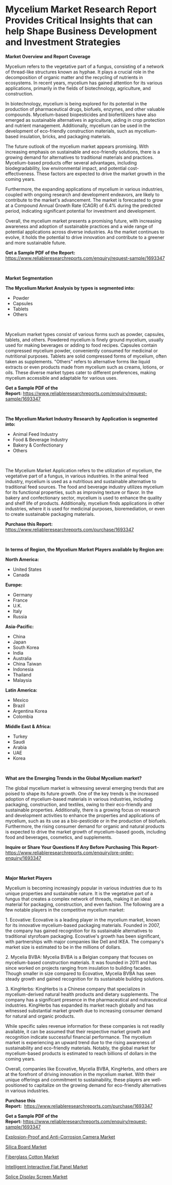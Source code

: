 <p><h1>Mycelium Market Research Report Provides Critical Insights that can help Shape Business Development and Investment Strategies</h1></p><p><strong>Market Overview and Report Coverage</strong></p>
<p><p>Mycelium refers to the vegetative part of a fungus, consisting of a network of thread-like structures known as hyphae. It plays a crucial role in the decomposition of organic matter and the recycling of nutrients in ecosystems. In recent years, mycelium has gained attention for its various applications, primarily in the fields of biotechnology, agriculture, and construction.</p><p>In biotechnology, mycelium is being explored for its potential in the production of pharmaceutical drugs, biofuels, enzymes, and other valuable compounds. Mycelium-based biopesticides and biofertilizers have also emerged as sustainable alternatives in agriculture, aiding in crop protection and nutrient management. Additionally, mycelium can be used in the development of eco-friendly construction materials, such as mycelium-based insulation, bricks, and packaging materials.</p><p>The future outlook of the mycelium market appears promising. With increasing emphasis on sustainable and eco-friendly solutions, there is a growing demand for alternatives to traditional materials and practices. Mycelium-based products offer several advantages, including biodegradability, low environmental impact, and potential cost-effectiveness. These factors are expected to drive the market growth in the coming years.</p><p>Furthermore, the expanding applications of mycelium in various industries, coupled with ongoing research and development endeavors, are likely to contribute to the market's advancement. The market is forecasted to grow at a Compound Annual Growth Rate (CAGR) of 6.4% during the predicted period, indicating significant potential for investment and development.</p><p>Overall, the mycelium market presents a promising future, with increasing awareness and adoption of sustainable practices and a wide range of potential applications across diverse industries. As the market continues to evolve, it holds the potential to drive innovation and contribute to a greener and more sustainable future.</p></p>
<p><strong>Get a Sample PDF of the Report:</strong> <a href="https://www.reliableresearchreports.com/enquiry/request-sample/1693347">https://www.reliableresearchreports.com/enquiry/request-sample/1693347</a></p>
<p>&nbsp;</p>
<p><strong>Market Segmentation</strong></p>
<p><strong>The Mycelium Market Analysis by types is segmented into:</strong></p>
<p><ul><li>Powder</li><li>Capsules</li><li>Tablets</li><li>Others</li></ul></p>
<p>&nbsp;</p>
<p><p>Mycelium market types consist of various forms such as powder, capsules, tablets, and others. Powdered mycelium is finely ground mycelium, usually used for making beverages or adding to food recipes. Capsules contain compressed mycelium powder, conveniently consumed for medicinal or nutritional purposes. Tablets are solid compressed forms of mycelium, often taken as supplements. "Others" refers to alternative forms like liquid extracts or even products made from mycelium such as creams, lotions, or oils. These diverse market types cater to different preferences, making mycelium accessible and adaptable for various uses.</p></p>
<p><strong>Get a Sample PDF of the Report:</strong>&nbsp;<a href="https://www.reliableresearchreports.com/enquiry/request-sample/1693347">https://www.reliableresearchreports.com/enquiry/request-sample/1693347</a></p>
<p>&nbsp;</p>
<p><strong>The Mycelium Market Industry Research by Application is segmented into:</strong></p>
<p><ul><li>Animal Feed Industry</li><li>Food & Beverage Industry</li><li>Bakery & Confectionary</li><li>Others</li></ul></p>
<p>&nbsp;</p>
<p><p>The Mycelium Market Application refers to the utilization of mycelium, the vegetative part of a fungus, in various industries. In the animal feed industry, mycelium is used as a nutritious and sustainable alternative to traditional feed sources. The food and beverage industry utilizes mycelium for its functional properties, such as improving texture or flavor. In the bakery and confectionary sector, mycelium is used to enhance the quality and shelf life of products. Additionally, mycelium finds applications in other industries, where it is used for medicinal purposes, bioremediation, or even to create sustainable packaging materials.</p></p>
<p><strong>Purchase this Report:</strong>&nbsp; <a href="https://www.reliableresearchreports.com/purchase/1693347">https://www.reliableresearchreports.com/purchase/1693347</a></p>
<p>&nbsp;</p>
<p><strong>In terms of Region, the Mycelium Market Players available by Region are:</strong></p>
<p>
    <p> <strong> North America: </strong>
        <ul>
            <li>United States</li>
            <li>Canada</li>
        </ul>
        </p> 
    <p> <strong> Europe: </strong>
        <ul>
            <li>Germany</li>
            <li>France</li>
            <li>U.K.</li>
            <li>Italy</li>
            <li>Russia</li>
        </ul>
        </p> 
    <p> <strong> Asia-Pacific: </strong>
        <ul>
            <li>China</li>
            <li>Japan</li>
            <li>South Korea</li>
            <li>India</li>
            <li>Australia</li>
            <li>China Taiwan</li>
            <li>Indonesia</li>
            <li>Thailand</li>
            <li>Malaysia</li>
        </ul>
        </p> 
    <p> <strong> Latin America: </strong>
        <ul>
            <li>Mexico</li>
            <li>Brazil</li>
            <li>Argentina Korea</li>
            <li>Colombia</li>
        </ul>
        </p> 
    <p> <strong> Middle East & Africa: </strong>
        <ul>
            <li>Turkey</li>
            <li>Saudi</li>
            <li>Arabia</li>
            <li>UAE</li>
            <li>Korea</li>
        </ul>
    </p>
    </p>
<p>&nbsp;</p>
<p><strong>What are the Emerging Trends in the Global Mycelium market?</strong></p>
<p><p>The global mycelium market is witnessing several emerging trends that are poised to shape its future growth. One of the key trends is the increased adoption of mycelium-based materials in various industries, including packaging, construction, and textiles, owing to their eco-friendly and sustainable properties. Additionally, there is a growing focus on research and development activities to enhance the properties and applications of mycelium, such as its use as a bio-pesticide or in the production of biofuels. Furthermore, the rising consumer demand for organic and natural products is expected to drive the market growth of mycelium-based goods, including food and beverages, cosmetics, and supplements.</p></p>
<p><strong>Inquire or Share Your Questions If Any Before Purchasing This Report</strong>- <a href="https://www.reliableresearchreports.com/enquiry/pre-order-enquiry/1693347">https://www.reliableresearchreports.com/enquiry/pre-order-enquiry/1693347</a></p>
<p>&nbsp;</p>
<p><strong>Major Market Players</strong></p>
<p><p>Mycelium is becoming increasingly popular in various industries due to its unique properties and sustainable nature. It is the vegetative part of a fungus that creates a complex network of threads, making it an ideal material for packaging, construction, and even fashion. The following are a few notable players in the competitive mycelium market:</p><p>1. Ecovative: Ecovative is a leading player in the mycelium market, known for its innovative mycelium-based packaging materials. Founded in 2007, the company has gained recognition for its sustainable alternatives to traditional styrofoam packaging. Ecovative's growth has been significant, with partnerships with major companies like Dell and IKEA. The company's market size is estimated to be in the millions of dollars.</p><p>2. Mycelia BVBA: Mycelia BVBA is a Belgian company that focuses on mycelium-based construction materials. It was founded in 2011 and has since worked on projects ranging from insulation to building facades. Though smaller in size compared to Ecovative, Mycelia BVBA has seen steady growth and gained recognition for its sustainable building solutions.</p><p>3. KingHerbs: KingHerbs is a Chinese company that specializes in mycelium-derived natural health products and dietary supplements. The company has a significant presence in the pharmaceutical and nutraceutical industries. KingHerbs has expanded its market reach globally and has witnessed substantial market growth due to increasing consumer demand for natural and organic products.</p><p>While specific sales revenue information for these companies is not readily available, it can be assumed that their respective market growth and recognition indicate successful financial performance. The mycelium market is experiencing an upward trend due to the rising awareness of sustainability and eco-friendly materials. Notably, the global market for mycelium-based products is estimated to reach billions of dollars in the coming years.</p><p>Overall, companies like Ecovative, Mycelia BVBA, KingHerbs, and others are at the forefront of driving innovation in the mycelium market. With their unique offerings and commitment to sustainability, these players are well-positioned to capitalize on the growing demand for eco-friendly alternatives in various industries.</p></p>
<p><strong>Purchase this Report:</strong>&nbsp;&nbsp;<a href="https://www.reliableresearchreports.com/purchase/1693347">https://www.reliableresearchreports.com/purchase/1693347</a></p>
<p></p>
<p><strong>Get a Sample PDF of the Report:</strong>&nbsp;<a href="https://www.reliableresearchreports.com/enquiry/request-sample/1693347">https://www.reliableresearchreports.com/enquiry/request-sample/1693347</a></p>
<p><p><a href="https://medium.com/@sake.use.loan/explosion-proof-and-anti-corrosion-camera-market-report-reveals-the-latest-trends-and-growth-c9571615fe33">Explosion-Proof and Anti-Corrosion Camera Market</a></p><p><a href="https://github.com/gshchiplitsov/Market-Research-Report-List-1/blob/main/silica-board-market.md">Silica Board Market</a></p><p><a href="https://github.com/ambrozg/Market-Research-Report-List-1/blob/main/fiberglass-cotton-market.md">Fiberglass Cotton Market</a></p><p><a href="https://medium.com/@earn.only.flood/intelligent-interactive-flat-panel-market-comprehensive-assessment-by-type-application-and-e6e2ad02f165">Intelligent Interactive Flat Panel Market</a></p><p><a href="https://medium.com/@melt.scale.beast/splice-display-screen-market-insight-market-trends-growth-forecasted-from-2023-to-2030-b811dea49413">Splice Display Screen Market</a></p></p>